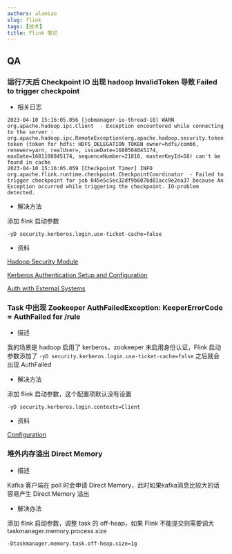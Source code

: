 ```yaml
---
authors: alamiao
slug: flink
tags: [技术]
title: Flink 笔记
---
```

## QA

### 运行7天后 Checkpoint IO 出现 hadoop InvalidToken 导致 Failed to trigger checkpoint

- 相关日志
<!-- truncate -->
```
2023-04-10 15:16:05.056 [jobmanager-io-thread-10] WARN  org.apache.hadoop.ipc.Client  - Exception encountered while connecting to the server : org.apache.hadoop.ipc.RemoteException(org.apache.hadoop.security.token.SecretManager$InvalidToken): token (token for hdfs: HDFS_DELEGATION_TOKEN owner=hdfs/com66, renewer=yarn, realUser=, issueDate=1680504045174, maxDate=1681108845174, sequenceNumber=21818, masterKeyId=58) can't be found in cache
2023-04-10 15:16:05.059 [Checkpoint Timer] INFO  org.apache.flink.runtime.checkpoint.CheckpointCoordinator  - Failed to trigger checkpoint for job 045e5c5ec32df9b607bd01acc9e2ea37 because An Exception occurred while triggering the checkpoint. IO-problem detected.
```

- 解决方法

添加 flink 启动参数

```
-yD security.kerberos.login.use-ticket-cache=false
```

- 资料

[Hadoop Security Module](https://nightlies.apache.org/flink/flink-docs-master/docs/deployment/security/security-kerberos/#hadoop-security-module)

[Kerberos Authentication Setup and Configuration](https://nightlies.apache.org/flink/flink-docs-master/docs/deployment/security/security-kerberos/#kerberos-authentication-setup-and-configuration)

[Auth with External Systems](https://nightlies.apache.org/flink/flink-docs-master/docs/deployment/config/#auth-with-external-systems)

### Task 中出现 Zookeeper AuthFailedException: KeeperErrorCode = AuthFailed for /rule

- 描述

我的场景是 hadoop 启用了 kerberos，zookeeper 未启用身份认证，Flink 启动参数添加了 `-yD security.kerberos.login.use-ticket-cache=false` 之后就会出现 AuthFailed

- 解决方法

添加 flink 启动参数，这个配置项默认没有设置

```
-yD security.kerberos.login.contexts=Client
```

- 资料

[Configuration](https://nightlies.apache.org/flink/flink-docs-master/docs/deployment/config/#security-kerberos-login-contexts)

### 堆外内存溢出 Direct Memory

- 描述

Kafka 客户端在 poll 时会申请 Direct Memory，此时如果kafka消息比较大的话容易产生 Direct Memory 溢出

- 解决办法

添加 flink 启动参数，调整 task 的 off-heap，如果 Flink 不能提交则需要调大 taskmanager.memory.process.size

```
-Dtaskmanager.memory.task.off-heap.size=1g
```